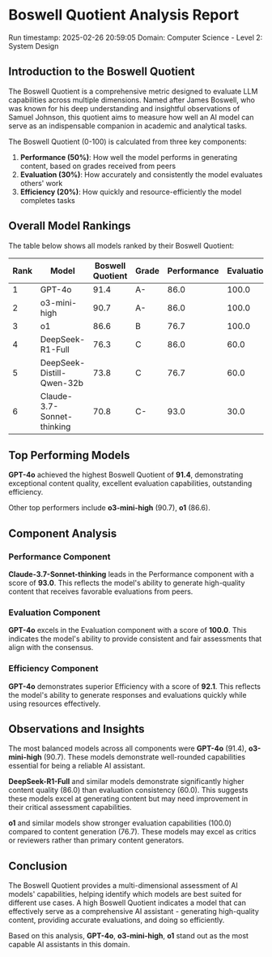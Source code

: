 # Boswell Quotient Analysis Report

Run timestamp: 2025-02-26 20:59:05
Domain: Computer Science - Level 2: System Design

## Introduction to the Boswell Quotient
The Boswell Quotient is a comprehensive metric designed to evaluate LLM capabilities across multiple dimensions. Named after James Boswell, who was known for his deep understanding and insightful observations of Samuel Johnson, this quotient aims to measure how well an AI model can serve as an indispensable companion in academic and analytical tasks.

The Boswell Quotient (0-100) is calculated from three key components:
1. **Performance (50%)**: How well the model performs in generating content, based on grades received from peers
2. **Evaluation (30%)**: How accurately and consistently the model evaluates others' work
3. **Efficiency (20%)**: How quickly and resource-efficiently the model completes tasks

## Overall Model Rankings
The table below shows all models ranked by their Boswell Quotient:

| Rank | Model | Boswell Quotient | Grade | Performance | Evaluation | Efficiency |
|------|-------|-----------------|-------|------------|------------|------------|
| 1 | GPT-4o | 91.4 | A- | 86.0 | 100.0 | 92.1 |
| 2 | o3-mini-high | 90.7 | A- | 86.0 | 100.0 | 88.6 |
| 3 | o1 | 86.6 | B | 76.7 | 100.0 | 91.0 |
| 4 | DeepSeek-R1-Full | 76.3 | C | 86.0 | 60.0 | N/A |
| 5 | DeepSeek-Distill-Qwen-32b | 73.8 | C | 76.7 | 60.0 | 87.0 |
| 6 | Claude-3.7-Sonnet-thinking | 70.8 | C- | 93.0 | 30.0 | 76.5 |

## Top Performing Models

**GPT-4o** achieved the highest Boswell Quotient of **91.4**, 
demonstrating exceptional content quality, excellent evaluation capabilities, outstanding efficiency.

Other top performers include **o3-mini-high** (90.7), **o1** (86.6).

## Component Analysis

### Performance Component
**Claude-3.7-Sonnet-thinking** leads in the Performance component with a score of **93.0**. This reflects the model's ability to generate high-quality content that receives favorable evaluations from peers.

### Evaluation Component
**GPT-4o** excels in the Evaluation component with a score of **100.0**. This indicates the model's ability to provide consistent and fair assessments that align with the consensus.

### Efficiency Component
**GPT-4o** demonstrates superior Efficiency with a score of **92.1**. This reflects the model's ability to generate responses and evaluations quickly while using resources effectively.

## Observations and Insights
The most balanced models across all components were **GPT-4o** (91.4), **o3-mini-high** (90.7). These models demonstrate well-rounded capabilities essential for being a reliable AI assistant.

**DeepSeek-R1-Full** and similar models demonstrate significantly higher content quality (86.0) than evaluation consistency (60.0). This suggests these models excel at generating content but may need improvement in their critical assessment capabilities.

**o1** and similar models show stronger evaluation capabilities (100.0) compared to content generation (76.7). These models may excel as critics or reviewers rather than primary content generators.

## Conclusion
The Boswell Quotient provides a multi-dimensional assessment of AI models' capabilities, helping identify which models are best suited for different use cases. A high Boswell Quotient indicates a model that can effectively serve as a comprehensive AI assistant - generating high-quality content, providing accurate evaluations, and doing so efficiently.

Based on this analysis, **GPT-4o**, **o3-mini-high**, **o1** stand out as the most capable AI assistants in this domain.